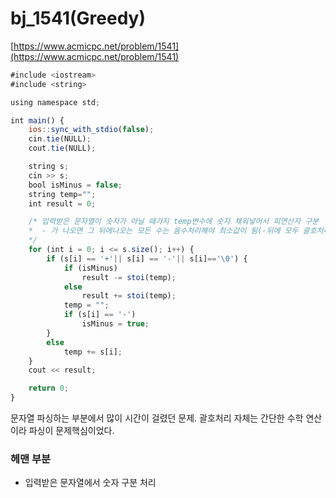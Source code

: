 # bj_1541(Greedy)

[https://www.acmicpc.net/problem/1541](https://www.acmicpc.net/problem/1541)

```jsx
#include <iostream>
#include <string>

using namespace std;

int main() {
	ios::sync_with_stdio(false);
	cin.tie(NULL);
	cout.tie(NULL);

	string s;
	cin >> s;
	bool isMinus = false;
	string temp="";
	int result = 0;

	/* 입력받은 문자열이 숫자가 아닐 때가지 temp변수에 숫자 채워넣어서 피연산자 구분
	*  - 가 나오면 그 뒤에나오는 모든 수는 음수처리해야 최소값이 됨(-뒤에 모두 괄호처리)
	*/ 
	for (int i = 0; i <= s.size(); i++) {
		if (s[i] == '+'|| s[i] == '-'|| s[i]=='\0') {
			if (isMinus)
				result -= stoi(temp);
			else
				result += stoi(temp);
			temp = "";
			if (s[i] == '-')
				isMinus = true;	
		}
		else
			temp += s[i];
	}
	cout << result;

	return 0;
}
```

문자열 파싱하는 부분에서 많이 시간이 걸렸던 문제. 괄호처리 자체는 간단한 수학 연산이라 파싱이 문제핵심이었다.

### 헤맨 부분

- 입력받은 문자열에서 숫자 구분 처리